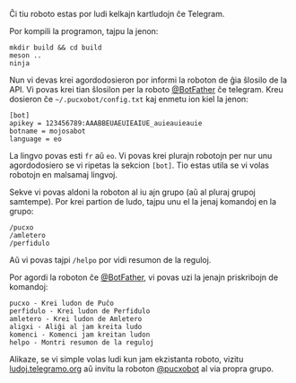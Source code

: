 Ĉi tiu roboto estas por ludi kelkajn kartludojn ĉe Telegram.

Por kompili la programon, tajpu la jenon:

    mkdir build && cd build
    meson ..
    ninja

Nun vi devas krei agordodosieron por informi la roboton de ĝia ŝlosilo
de la API. Vi povas krei tian ŝlosilon per la roboto
[@BotFather](https://t.me/BotFather) ĉe telegram. Kreu dosieron ĉe
`~/.pucxobot/config.txt` kaj enmetu ion kiel la jenon:

    [bot]
    apikey = 123456789:AAABBEUAEUIEAIUE_auieauieauie
    botname = mojosabot
    language = eo

La lingvo povas esti `fr` aŭ `eo`. Vi povas krei plurajn robotojn per
nur unu agordodosiero se vi ripetas la sekcion `[bot]`. Tio estas
utila se vi volas robotojn en malsamaj lingvoj.

Sekve vi povas aldoni la roboton al iu ajn grupo (aŭ al pluraj grupoj
samtempe). Por krei partion de ludo, tajpu unu el la jenaj komandoj en
la grupo:

    /pucxo
    /amletero
    /perfidulo

Aŭ vi povas tajpi `/helpo` por vidi resumon de la reguloj.

Por agordi la roboton ĉe [@BotFather](https://t.me/BotFather), vi
povas uzi la jenajn priskribojn de komandoj:

    pucxo - Krei ludon de Puĉo
    perfidulo - Krei ludon de Perfidulo
    amletero - Krei ludon de Amletero
    aligxi - Aliĝi al jam kreita ludo
    komenci - Komenci jam kreitan ludon
    helpo - Montri resumon de la reguloj

Alikaze, se vi simple volas ludi kun jam ekzistanta roboto, vizitu
[ludoj.telegramo.org](https://ludoj.telegramo.org) aŭ invitu la
roboton [@pucxobot](https://t.me/pucxobot) al via propra grupo.
